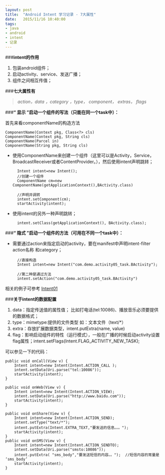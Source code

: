 ```yaml
---
layout: post
title:  "Android Intent 学习记录 - 7大属性"
date:   2015/11/16 10:40:00 
tags:
- java 
- android
- intent
- 记录
---
```


###**intent的作用**

1. 包装android组件；
2. 启动activity、service、发送广播；
3. 组件之间相互传值；


###**七大属性有**

>*action，data ，category ，type， component， extras， flags*


###**“ 显示 ”启动一个组件的写法（只能在同一个task中）：**

首先来看componentName的构造方法
	
	ComponentName(Context pkg, Class<?> cls) 
	ComponentName(Context pkg, String cls) 
	ComponentName(Parcel in) 
	ComponentName(String pkg, String cls)  


- 使用ComponentName来创建一个组件（这里可以是Activity，Service，BroadcastReceiver或者ContentProvider。），然后使用intent声明跳转；
	
		Intent intent=new Intent(); 
		//创建一个组件
		ComponentName cm=new ComponentName(getApplicationContext(),BActivity.class)
		
		//声明并调转	
		intent.setComponent(cm);
		startActivity(intent);

- 使用intent的另外一种声明跳转；
	
		intent.setClass(getApplicationContext(), BActivity.class);
	
	
###**“ 隐式 ”启动一个组件的方法（可用在不同一个task中）：**

- 需要通过action来指定启动的activity，要在manifest中声明intent-filter action名称 和category；

		//直接构造
		Intent intent=new Intent("com.demo.activity05_task.BActivity"); 

		//第二种是通过方法
		intent.setAction("com.demo.activity05_task.BActivity")


相关的例子可参考 [Intent01](https://github.com/XH888/AndroidDemo)


###**关于intent的数据配置**

1. data：指定传送值的属性值； 比如打电话(tel:10086)、播放音乐必须要提供的数据格式；
2. type：mimetype:提供的文件类型 如：文本文件（text/*）
3. extra：存放扩展数据类型，intent.putExtra(name, value)
4. flag：影响启动组件的特性（运行模式），一般在广播的时候启动activity设置flag属性；intent.setFlags(Intent.FLAG_ACTIVITY_NEW_TASK);

可以参见一下的代码：

	public void onCall(View v) {
		Intent intent=new Intent(Intent.ACTION_CALL );
		intent.setData(Uri.parse("tel:10086"));
		startActivity(intent);
	}

	public void onWeb(View v) {
		Intent intent=new Intent(Intent.ACTION_VIEW);
		intent.setData(Uri.parse("http://www.baidu.com"));
		startActivity(intent);
	}

	public void onShare(View v) {
		Intent intent=new Intent(Intent.ACTION_SEND);
		intent.setType("text/*");
		intent.putExtra(Intent.EXTRA_TEXT,"要发送的信息。。。");
		startActivity(intent);
	}
	public void onSMS(View v) {
		Intent intent=new Intent(Intent.ACTION_SENDTO);
		intent.setData(Uri.parse("smsto:10086"));
		intent.putExtra( "sms_body","要发送短信的内容。。");	//短信内容的常量是 ‘sms_body’
		startActivity(intent);
	}


